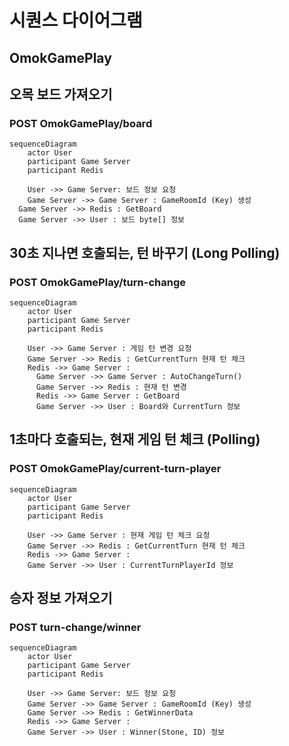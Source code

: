 # 시퀀스 다이어그램
## OmokGamePlay

## 오목 보드 가져오기 
### POST OmokGamePlay/board
```mermaid
sequenceDiagram
	actor User
	participant Game Server
  	participant Redis

	User ->> Game Server: 보드 정보 요청
	Game Server ->> Game Server : GameRoomId (Key) 생성
  Game Server ->> Redis : GetBoard
  Game Server ->> User : 보드 byte[] 정보

```


## 30초 지나면 호출되는, 턴 바꾸기 (Long Polling)
### POST OmokGamePlay/turn-change
```mermaid
sequenceDiagram
	actor User
	participant Game Server
  	participant Redis

	User ->> Game Server : 게임 턴 변경 요청
	Game Server ->> Redis : GetCurrentTurn 현재 턴 체크
  	Redis ->> Game Server : 
	  Game Server ->> Game Server : AutoChangeTurn()
	  Game Server ->> Redis : 현재 턴 변경
	  Redis ->> Game Server : GetBoard
	  Game Server ->> User : Board와 CurrentTurn 정보

```


## 1초마다 호출되는, 현재 게임 턴 체크 (Polling)
### POST OmokGamePlay/current-turn-player
```mermaid
sequenceDiagram
	actor User
	participant Game Server
  	participant Redis

	User ->> Game Server : 현재 게임 턴 체크 요청
	Game Server ->> Redis : GetCurrentTurn 현재 턴 체크
  	Redis ->> Game Server : 
  	Game Server ->> User : CurrentTurnPlayerId 정보

```

## 승자 정보 가져오기
### POST turn-change/winner
```mermaid
sequenceDiagram
	actor User
	participant Game Server
  	participant Redis

	User ->> Game Server: 보드 정보 요청
	Game Server ->> Game Server : GameRoomId (Key) 생성
  	Game Server ->> Redis : GetWinnerData
	Redis ->> Game Server : 
  	Game Server ->> User : Winner(Stone, ID) 정보

```

